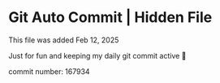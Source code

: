 # Git Auto Commit | Hidden File

This file was added Feb 12, 2025

Just for fun and keeping my daily git commit active 🤪

commit number: 167934
